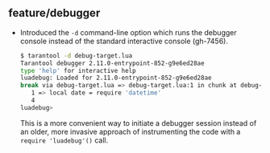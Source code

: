 ## feature/debugger

* Introduced the `-d` command-line option which runs the debugger console
  instead of the standard interactive console (gh-7456).

  ```sh
  $ tarantool -d debug-target.lua
  Tarantool debugger 2.11.0-entrypoint-852-g9e6ed28ae
  type 'help' for interactive help
  luadebug: Loaded for 2.11.0-entrypoint-852-g9e6ed28ae
  break via debug-target.lua => debug-target.lua:1 in chunk at debug-target.lua:0
     1 => local date = require 'datetime'
     4
  luadebug>
  ```

  This is a more convenient way to initiate a debugger session instead
  of an older, more invasive approach of instrumenting the code with a
  `require 'luadebug'()` call.
